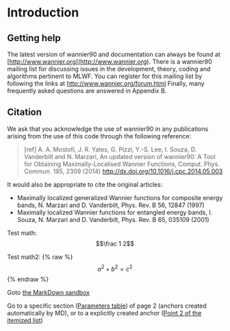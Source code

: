 # Introduction

## Getting help 

The latest version of wannier90 and documentation can always be found at [http://www.wannier.org](http://www.wannier.org).
There is a wannier90 mailing list for discussing issues in the development, theory, coding and algorithms pertinent to MLWF. You can register for this mailing list by following the links at http://www.wannier.org/forum.html
Finally, many frequently asked questions are answered in Appendix B.
 
## Citation
We ask that you acknowledge the use of wannier90 in any publications arising from the use of this code through the following reference:

> [ref] A. A. Mostofi, J. R. Yates, G. Pizzi, Y.-S. Lee, I. Souza, D. Vanderbilt and N. Marzari, An updated version of wannier90: A Tool for Obtaining Maximally-Localised Wannier Functions, Comput. Phys. Commun. 185, 2309 (2014) http://dx.doi.org/10.1016/j.cpc.2014.05.003

It would also be appropriate to cite the original articles:
- Maximally localized generalized Wannier functions for composite energy bands, N. Marzari and D. Vanderbilt, Phys. Rev. B 56, 12847 (1997) 
- Maximally localized Wannier functions for entangled energy bands, I. Souza, N. Marzari and D. Vanderbilt, Phys. Rev. B 65, 035109 (2001)


Test math: $$\frac 1 2$$


Test math2: 
 {% raw %}
  $$a^2 + b^2 = c^2$$
 {% endraw %}

Goto [the MarkDown sandbox](markdown-sandbox)

Go to a specific section ([Parameters table](markdown-sandbox#a-parameters-table)) of page 2
(anchors created automatically by MD), or to a explicitly created anchor ([Point 2 of the itemized list](markdown-sandbox#point2))

